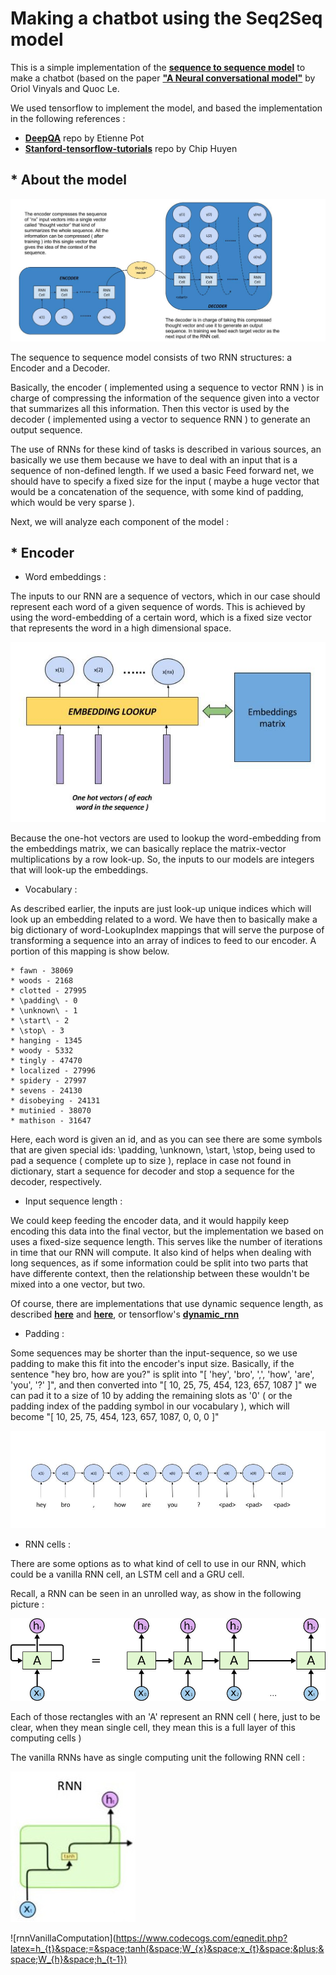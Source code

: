 

# Making a chatbot using the Seq2Seq model

This is a simple implementation of the [**sequence to sequence model**](https://arxiv.org/abs/1409.3215) to make a chatbot (based on the paper [**"A Neural conversational model"**](https://arxiv.org/abs/1506.05869) by Oriol Vinyals and Quoc Le.

We used tensorflow to implement the model, and based the implementation in the following references :

*   [**DeepQA**](https://github.com/Conchylicultor/DeepQA) repo by Etienne Pot
*   [**Stanford-tensorflow-tutorials**](https://github.com/chiphuyen/stanford-tensorflow-tutorials/tree/master/2017/assignments/chatbot) repo by Chip Huyen

## * About the model

![base model](_img/img_encoderDecoder.jpg)

The sequence to sequence model consists of two RNN structures: a Encoder and a Decoder.

Basically, the encoder ( implemented using a sequence to vector RNN ) is in charge of compressing the information of the sequence given into a vector that summarizes all this information. Then this vector is used by the decoder ( implemented using a vector to sequence RNN ) to generate an output sequence.

The use of RNNs for these kind of tasks is described in various sources, an basically we use them because we have to deal with an input that is a sequence of non-defined length. If we used a basic Feed forward net, we should have to specify a fixed size for the input ( maybe a huge vector that would be a concatenation of the sequence, with some kind of padding, which would be very sparse ).

Next, we will analyze each component of the model :

## * Encoder

* Word embeddings :

The inputs to our RNN are a sequence of vectors, which in our case should represent each word of a given sequence of words. This is achieved by using the word-embedding of a certain word, which is a fixed size vector that represents the word in a high dimensional space.

![encoderInputs](_img/img_encoderInputs.jpg)

Because the one-hot vectors are used to lookup the word-embedding from the embeddings matrix, we can basically replace the matrix-vector multiplications by a row look-up. So, the inputs to our models are integers that will look-up the embeddings.

* Vocabulary :

As described earlier, the inputs are just look-up unique indices which will look up an embedding related to a word. We have then to basically make a big dictionary of word-LookupIndex mappings that will serve the purpose of transforming a sequence into an array of indices to feed to our encoder. A portion of this mapping is show below.

    * fawn - 38069
    * woods - 2168
    * clotted - 27995
    * \padding\ - 0
    * \unknown\ - 1
    * \start\ - 2
    * \stop\ - 3
    * hanging - 1345
    * woody - 5332
    * tingly - 47470
    * localized - 27996
    * spidery - 27997
    * sevens - 24130
    * disobeying - 24131
    * mutinied - 38070
    * mathison - 31647

Here, each word is given an id, and as you can see there are some  symbols that are given special ids: \padding\, \unknown\, \start\, \stop\, being used to pad a sequence ( complete up to size ), replace in case not found in dictionary, start a sequence for decoder and stop a sequence for the decoder, respectively.

* Input sequence length :

We could keep feeding the encoder data, and it would happily keep encoding this data into the final vector, but the implementation we based on uses a fixed-size sequence length. This serves like the number of iterations in time that our RNN will compute. It also kind of helps when dealing with long sequences, as if some information could be split into two parts that have differente context, then the relationship between these wouldn't be mixed into a one vector, but two.

Of course, there are implementations that use dynamic sequence length, as described [**here**](https://danijar.com/variable-sequence-lengths-in-tensorflow/) and [**here**](https://r2rt.com/recurrent-neural-networks-in-tensorflow-iii-variable-length-sequences.html), or tensorflow's [**dynamic_rnn**](https://www.tensorflow.org/versions/master/api_docs/python/tf/nn/dynamic_rnn)

* Padding :

Some sequences may be shorter than the input-sequence, so we use padding to make this fit into the encoder's input size. Basically, if the sentence "hey bro, how are you?" is split into "[ 'hey', 'bro', ',', 'how', 'are', 'you', '?' ]", and then converted into "[ 10, 25, 75, 454, 123, 657, 1087 ]" we can pad it to a size of 10 by adding the remaining slots as '0' ( or the padding index of the padding symbol in our vocabulary ), which will become "[ 10, 25, 75, 454, 123, 657, 1087, 0, 0, 0 ]"

![encoderPadding](_img/img_encoderPadding.jpg)

* RNN cells :

There are some options as to what kind of cell to use in our RNN, which could be a vanilla RNN cell, an LSTM cell and a GRU cell.

Recall, a RNN can be seen in an unrolled way, as show in the following picture :

![rnnUnrolled](_img/img_rnnUnrolled.jpg)

Each of those rectangles with an 'A' represent an RNN cell ( here, just to be clear, when they mean single cell, they mean this is a full layer of this computing cells  )

The vanilla RNNs have as single computing unit the following RNN cell :

![rnnVanillaCell](_img/img_rnnVanillaCell.jpg)

![rnnVanillaComputation](https://www.codecogs.com/eqnedit.php?latex=h_{t}&space;=&space;tanh(&space;W_{x}&space;x_{t}&space;&plus;&space;W_{h}&space;h_{t-1})